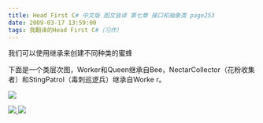 ```yaml
---
title: Head First C# 中文版 图文皆译 第七章 接口和抽象类 page253
date: 2009-03-17 13:59:00
tags: 我翻译的Head First C#（习作）
---
```

我们可以使用继承来创建不同种类的蜜蜂

下面是一个类层次图，Worker和Queen继承自Bee，NectarCollector（花粉收集者）和StingPatrol（毒刺巡逻兵）继承自Worke
r。

![](https://p-blog.csdn.net/images/p_blog_csdn_net/cuipengfei1/EntryImages/20090317/2009-03-17_13-38-31.jpg)



[ ![](https://profile.csdnimg.cn/5/2/5/3_cuipengfei1)
![](https://g.csdnimg.cn/static/user-reg-year/1x/11.png)
](https://blog.csdn.net/cuipengfei1)





